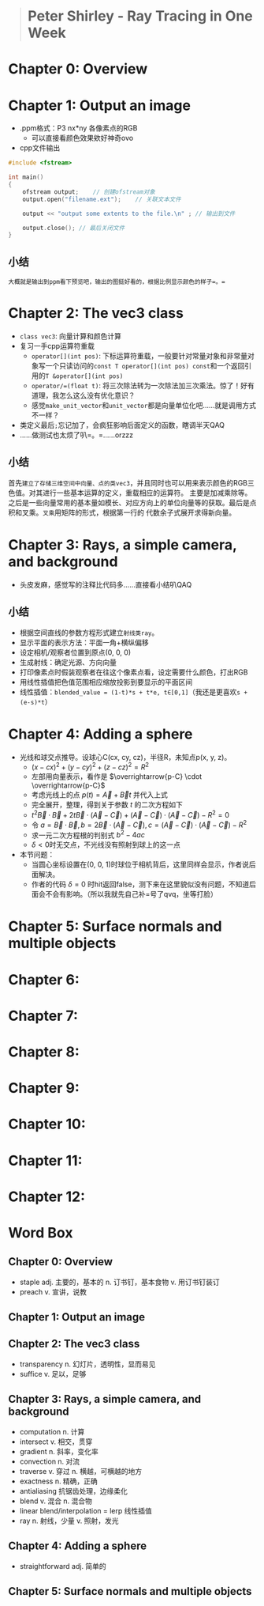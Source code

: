 > # <i class="fa fa-star"></i> Peter Shirley - Ray Tracing in One Week
# <i class="fa fa-star"></i> Chapter 0: Overview

# <i class="fa fa-star"></i> Chapter 1: Output an image 
* .ppm格式：P3 nx*ny 各像素点的RGB
  * 可以直接看颜色效果欸好神奇ovo
* cpp文件输出
```c++
#include <fstream>

int main()
{
    ofstream output;    // 创建ofstream对象
    output.open("filename.ext");    // 关联文本文件

    output << "output some extents to the file.\n" ; // 输出到文件

    output.close(); // 最后关闭文件
}
```
## 小结
    大概就是输出到ppm看下预览吧，输出的图挺好看的，根据比例显示颜色的样子=。=

# <i class="fa fa-star"></i> Chapter 2: The vec3 class
* `class vec3`: 向量计算和颜色计算
* 复习一手cpp运算符重载
  * `operator[](int pos)`: 下标运算符重载，一般要针对常量对象和非常量对象写一个只读访问的`const T operator[](int pos) const`和一个返回引用的`T &operator[](int pos)`
  * `operator/=(float t)`: 将三次除法转为一次除法加三次乘法。惊了！好有道理，我怎么这么没有优化意识？
  * 感觉`make_unit_vector`和`unit_vector`都是向量单位化吧……就是调用方式不一样？
* 类定义最后`;`忘记加了，会疯狂影响后面定义的函数，瞎调半天QAQ
* ……做测试也太烦了叭=。=……orzzz
## 小结
首先`建立了存储三维空间中向量、点的类vec3`，并且同时也可以用来表示颜色的RGB三色值。对其进行一些基本运算的定义，重载相应的运算符。
主要是加减乘除等。之后是一些向量常用的基本量如模长、对应方向上的单位向量等的获取。最后是点积和叉乘。`叉乘`用矩阵的形式，根据第一行的
代数余子式展开求得新向量。

# <i class="fa fa-star"></i> Chapter 3: Rays, a simple camera, and background
* 头皮发麻，感觉写的注释比代码多……直接看小结叭QAQ
## 小结
* 根据空间直线的参数方程形式建立`射线类ray`。
* 显示平面的表示方法：平面一角+横纵偏移
* 设定相机/观察者位置到原点(0, 0, 0)
* 生成射线：确定光源、方向向量
* 打印像素点时假装观察者在往这个像素点看，设定需要什么颜色，打出RGB
* 用线性插值把色值范围相应缩放投影到要显示的平面区间
* 线性插值：`blended_value = (1-t)*s + t*e, t∈[0,1]`（我还是更喜欢`s + (e-s)*t`）

# <i class="fa fa-star"></i> Chapter 4: Adding a sphere
* 光线和球交点推导。设球心C(cx, cy, cz)，半径R，未知点p(x, y, z)。
  * $(x-cx)^2 + (y-cy)^2 + (z-cz)^2 = R^2$
  * 左部用向量表示，看作是 $\overrightarrow{p-C} \cdot \overrightarrow{p-C}$
  * 考虑光线上的点 $p(t) = \overrightarrow{A} + \overrightarrow{B}t$ 并代入上式
  * 完全展开，整理，得到关于参数 $t$ 的二次方程如下
  * $t^2\overrightarrow{B}\cdot\overrightarrow{B} + 2t\overrightarrow{B}\cdot(\overrightarrow{A}-\overrightarrow{C}) + (\overrightarrow{A}-\overrightarrow{C})\cdot(\overrightarrow{A}-\overrightarrow{C}) - R^2 = 0$
  * 令 $a = \overrightarrow{B}\cdot\overrightarrow{B}, b=2\overrightarrow{B}\cdot(\overrightarrow{A}-\overrightarrow{C}), c=(\overrightarrow{A}-\overrightarrow{C})\cdot(\overrightarrow{A}-\overrightarrow{C})-R^2$
  * 求一元二次方程根的判别式 $b^2-4ac$ 
  * $\delta < 0$时无交点，不光线没有照射到球上的这一点
* 本节问题：
  * 当圆心坐标设置在(0, 0, 1)时球位于相机背后，这里同样会显示，作者说后面解决。
  * 作者的代码 $\delta = 0$ 时hit返回false，测下来在这里貌似没有问题，不知道后面会不会有影响。（所以我就先自己补=号了qvq，坐等打脸）

# <i class="fa fa-star"></i> Chapter 5: Surface	normals	and	multiple objects

# <i class="fa fa-star"></i> Chapter 6:

# <i class="fa fa-star"></i> Chapter 7:

# <i class="fa fa-star"></i> Chapter 8:

# <i class="fa fa-star"></i> Chapter 9:

# <i class="fa fa-star"></i> Chapter 10:

# <i class="fa fa-star"></i> Chapter 11:

# <i class="fa fa-star"></i> Chapter 12:

# <i class="fa fa-star"></i> Word Box
## Chapter 0: Overview
* staple adj. 主要的，基本的 n. 订书钉，基本食物 v. 用订书钉装订
* preach v. 宣讲，说教

## Chapter 1: Output an image

## Chapter 2: The vec3 class
* transparency n. 幻灯片，透明性，显而易见
* suffice v. 足以，足够

## Chapter 3: Rays, a simple camera, and background
* computation n. 计算
* intersect v. 相交，贯穿
* gradient n. 斜率，变化率
* convection n. 对流
* traverse v. 穿过 n. 横越，可横越的地方
* exactness n. 精确，正确
* antialiasing 抗锯齿处理，边缘柔化
* blend v. 混合 n. 混合物
* linear blend/interpolation = lerp 线性插值
* ray n. 射线，少量 v. 照射，发光

## Chapter 4: Adding a sphere
* straightforward adj. 简单的

## Chapter 5: Surface normals and multiple objects

<i class="fa fa-star"></i>
<!-- 使用FontAwesome -->
<head> 
    <script defer src="https://use.fontawesome.com/releases/v5.0.13/js/all.js"></script> 
    <script defer src="https://use.fontawesome.com/releases/v5.0.13/js/v4-shims.js"></script> 
</head> 
<link rel="stylesheet" href="https://use.fontawesome.com/releases/v5.0.13/css/all.css">

<!-- Sample use: <i class="fa fa-star"></i> -->